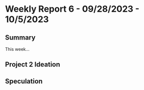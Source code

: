 # Weekly Report 6 - 09/28/2023 - 10/5/2023

## Summary
This week...

## Project 2 Ideation


<p align="center">
</p>


## Speculation


